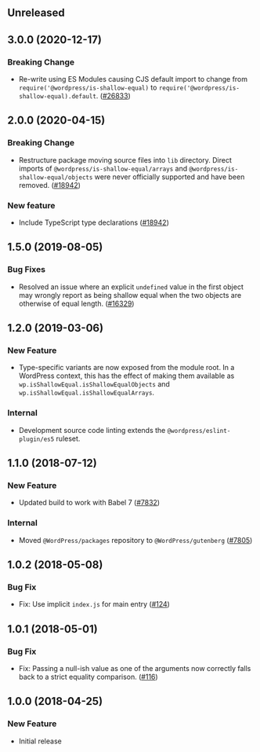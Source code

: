 <!-- Learn how to maintain this file at https://github.com/WordPress/gutenberg/tree/master/packages#maintaining-changelogs. -->

## Unreleased

## 3.0.0 (2020-12-17)

### Breaking Change

- Re-write using ES Modules causing CJS default import to change from `require('@wordpress/is-shallow-equal)` to `require('@wordpress/is-shallow-equal).default`. ([#26833](https://github.com/WordPress/gutenberg/pull/26833))

## 2.0.0 (2020-04-15)

### Breaking Change

- Restructure package moving source files into `lib` directory. Direct imports of
  `@wordpress/is-shallow-equal/arrays` and `@wordpress/is-shallow-equal/objects` were never
  officially supported and have been removed. ([#18942](https://github.com/WordPress/gutenberg/pull/18942))

### New feature

- Include TypeScript type declarations ([#18942](https://github.com/WordPress/gutenberg/pull/18942))

## 1.5.0 (2019-08-05)

### Bug Fixes

- Resolved an issue where an explicit `undefined` value in the first object may wrongly report as being shallow equal when the two objects are otherwise of equal length. ([#16329](https://github.com/WordPress/gutenberg/pull/16329))

## 1.2.0 (2019-03-06)

### New Feature

- Type-specific variants are now exposed from the module root. In a WordPress context, this has the effect of making them available as `wp.isShallowEqual.isShallowEqualObjects` and `wp.isShallowEqual.isShallowEqualArrays`.

### Internal

- Development source code linting extends the `@wordpress/eslint-plugin/es5` ruleset.

## 1.1.0 (2018-07-12)

### New Feature

- Updated build to work with Babel 7 ([#7832](https://github.com/WordPress/gutenberg/pull/7832))

### Internal

- Moved `@WordPress/packages` repository to `@WordPress/gutenberg` ([#7805](https://github.com/WordPress/gutenberg/pull/7805))

## 1.0.2 (2018-05-08)

### Bug Fix

- Fix: Use implicit `index.js` for main entry ([#124](https://github.com/WordPress/packages/pull/124))

## 1.0.1 (2018-05-01)

### Bug Fix

- Fix: Passing a null-ish value as one of the arguments now correctly falls back to a strict equality comparison. ([#116](https://github.com/WordPress/packages/pull/116))

## 1.0.0 (2018-04-25)

### New Feature

- Initial release
